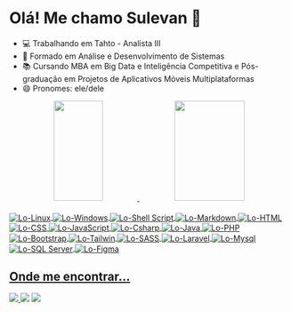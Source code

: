 # Olá! Me chamo Sulevan 🤗

- 💻 Trabalhando em Tahto - Analista III
- 🎩 Formado em Análise e Desenvolvimento de Sistemas 
- 📚 Cursando MBA em Big Data e Inteligência Competitiva e Pós-graduação em Projetos de Aplicativos Móveis Multiplataformas
- 😄 Pronomes: ele/dele

<div align="center">
  <a href="https://github.com/sulevansampaio">
  <img height="180em" width="42%" src="https://github-readme-stats.vercel.app/api?username=sulevansampaio&show_icons=true&theme=nightowl&include_all_commits=true&count_private=true"/>
  <img height="180em" width="50%" src="https://github-readme-stats.vercel.app/api/top-langs/?username=sulevansampaio&layout=compact&langs_count=7&theme=nightowl"/>
</div>


<div style="display: inline_block"><br>
  <img align="center" alt="Lo-Linux" src="https://img.shields.io/badge/Linux-FCC624?style=for-the-badge&logo=linux&logoColor=black">
  <img align="center" alt="Lo-Windows" src="https://img.shields.io/badge/Windows-0078D6?style=for-the-badge&logo=windows&logoColor=white">
  <img align="center" alt="Lo-Shell Script" src="https://img.shields.io/badge/Shell_Script-121011?style=for-the-badge&logo=gnu-bash&logoColor=white">
  
  <img align="center" alt="Lo-Markdown" src="https://img.shields.io/badge/Markdown-000000?style=for-the-badge&logo=markdown&logoColor=white">
  <img align="center" alt="Lo-HTML" src="https://img.shields.io/badge/HTML5-E34F26?style=for-the-badge&logo=html5&logoColor=white">
  <img align="center" alt="Lo-CSS" src="https://img.shields.io/badge/CSS3-1572B6?style=for-the-badge&logo=css3&logoColor=white">
  <img align="center" alt="Lo-JavaScript" src="https://img.shields.io/badge/JavaScript-F7DF1E?style=for-the-badge&logo=javascript&logoColor=black">
  
  <img align="center" alt="Lo-Csharp" src="https://img.shields.io/badge/C%23-239120?style=for-the-badge&logo=c-sharp&logoColor=white">
  <img align="center" alt="Lo-Java" src="https://img.shields.io/badge/Java-ED8B00?style=for-the-badge&logo=openjdk&logoColor=white">
  <img align="center" alt="Lo-PHP" src="https://img.shields.io/badge/PHP-777BB4?style=for-the-badge&logo=php&logoColor=white">
  
  
  <img align="center" alt="Lo-Bootstrap" src="https://img.shields.io/badge/Bootstrap-563D7C?style=for-the-badge&logo=bootstrap&logoColor=white">
  <img align="center" alt="Lo-Tailwin" src="https://img.shields.io/badge/Tailwind_CSS-38B2AC?style=for-the-badge&logo=tailwind-css&logoColor=white">
  <img align="center" alt="Lo-SASS" src="https://img.shields.io/badge/Sass-CC6699?style=for-the-badge&logo=sass&logoColor=white">
  <img align="center" alt="Lo-Laravel" src="https://img.shields.io/badge/Laravel-FF2D20?style=for-the-badge&logo=laravel&logoColor=white">
  
  <img align="center" alt="Lo-Mysql" src="https://img.shields.io/badge/MySQL-005C84?style=for-the-badge&logo=mysql&logoColor=white">
  <img align="center" alt="Lo-SQL Server" src="https://img.shields.io/badge/Microsoft%20SQL%20Server-CC2927?style=for-the-badge&logo=microsoft%20sql%20server&logoColor=white">
  
  <img align="center" alt="Lo-Figma" src="https://img.shields.io/badge/Figma-F24E1E?style=for-the-badge&logo=figma&logoColor=white">
</div>

## Onde me encontrar...
<div>
  <a href = "mailto:sulevanspz@gmail.com"><img src="https://img.shields.io/badge/-Gmail-%23333?style=for-the-badge&logo=gmail&logoColor=white" target="_blank">     </a>
  <a href="https://www.linkedin.com/in/sulevansampaio" target="_blank"><img src="https://img.shields.io/badge/-LinkedIn-%230077B5?style=for-the-badge&logo=linkedin&logoColor=white" target="_blank"></a>
  <a href="https://web.whatsapp.com/send?phone=5567984741075""><img src="https://img.shields.io/badge/WhatsApp-25D366?style=for-the-badge&logo=whatsapp&logoColor=white" target="_blank"</a>


</div>
